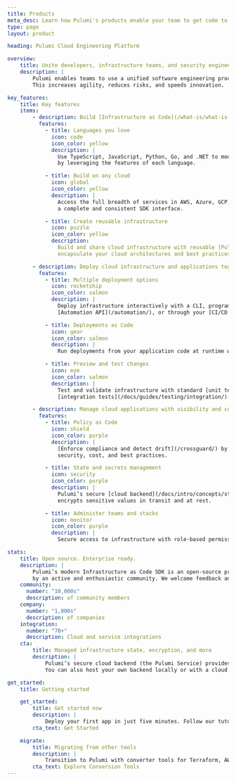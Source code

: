 ```yaml
---
title: Products
meta_desc: Learn how Pulumi's products enable your team to get code to any cloud productively, securely, and reliably, using your favorite languages.
type: page
layout: product

heading: Pulumi Cloud Engineering Platform

overview:
    title: Unite developers, infrastructure teams, and security engineers
    description: |
        Pulumi enables teams to use a unified software engineering process to deliver infrastructure and applications together and faster.
        This increases agility, reduces risks, and speeds innovation.

key_features:
    title: Key features
    items:
        - description: Build [Infrastructure as Code](/what-is/what-is-infrastructure-as-code/) in familiar languages
          features:
            - title: Languages you love
              icon: code
              icon_color: yellow
              description: |
                Use TypeScript, JavaScript, Python, Go, and .NET to model cloud infrastructure
                by leveraging the features of each language.

            - title: Build on any cloud
              icon: global
              icon_color: yellow
              description: |
                Access the full breadth of services in AWS, Azure, GCP, and [60+ providers](/registry/) through
                a complete and consistent SDK interface.

            - title: Create reusable infrastructure
              icon: puzzle
              icon_color: yellow
              description:
                Build and share cloud infrastructure with reusable [Pulumi Packages](/product/packages), which
                encapsulate your cloud architectures and best practices. 

        - description: Deploy cloud infrastructure and applications together
          features:
            - title: Multiple deployment options
              icon: rocketship
              icon_color: salmon
              description: |
                Deploy infrastructure interactively with a CLI, programmatically with Pulumi’s
                [Automation API](/automation/), or through your [CI/CD process](/docs/guides/continuous-delivery/).

            - title: Deployments as Code
              icon: gear
              icon_color: salmon
              description: |
                Run deployments from your application code at runtime with [Automation API](/automation/). Create infrastructure APIs, custom platforms, and CLIs.

            - title: Preview and test changes
              icon: eye
              icon_color: salmon
              description: |
                Test and validate infrastructure with standard [unit test frameworks](/docs/guides/testing/#unit-testing) and
                [integration tests](/docs/guides/testing/integration/). Preview changes before deploying.

        - description: Manage cloud applications with visibility and controls
          features:
            - title: Policy as Code
              icon: shield
              icon_color: purple
              description: |
                [Enforce compliance and detect drift](/crossguard/) by checking infrastructure against rules for
                security, cost, and best practices.

            - title: State and secrets management
              icon: security
              icon_color: purple
              description: |
                Pulumi’s secure [cloud backend](/docs/intro/concepts/state/) manages your infrastructure state and automatically
                encrypts sensitive values in transit and at rest.

            - title: Administer teams and stacks
              icon: monitor
              icon_color: purple
              description: |
                Secure access to infrastructure with role-based permissions and [single sign-on](/docs/guides/saml/). View deployed resources, review audit logs, and set tags.

stats:
    title: Open source. Enterprise ready.
    description: |
        Pulumi’s modern Infrastructure as Code SDK is an open-source project that’s supported
        by an active and enthusiastic community. We welcome feedback and contributions from anyone.
    community:
      number: "10,000s"
      description: of community members
    company:
      number: "1,000s"
      description: of companies
    integration:
      number: "70+"
      description: Cloud and service integrations
    cta:
        title: Managed infrastructure state, encryption, and more
        description: |
            Pulumi’s secure cloud backend (the Pulumi Service) provides built-in state management and encrypts configuration secrets in transit and at rest.
            You can also host your own backend locally or with a cloud provider.

get_started:
    title: Getting started

    get_started:
        title: Get started now
        description: |
            Deploy your first app in just five minutes. Follow our tutorials for AWS, Azure, GCP, Kubernetes, and more.
        cta_text: Get Started

    migrate:
        title: Migrating from other tools
        description: |
            Transition to Pulumi with converter tools for Terraform, AWS CloudFormation, Azure Resource Manager, and Kubernetes.
        cta_text: Explore Conversion Tools
---
```

